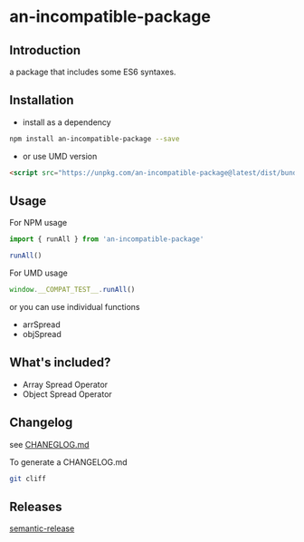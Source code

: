 # an-incompatible-package

## Introduction

a package that includes some ES6 syntaxes.


## Installation 
* install as a dependency

```sh
npm install an-incompatible-package --save
```

* or use UMD version

```html
<script src="https://unpkg.com/an-incompatible-package@latest/dist/bundle.umd.js"></script>
```

## Usage

For NPM usage
```js
import { runAll } from 'an-incompatible-package'

runAll()
```

For UMD usage
```js
window.__COMPAT_TEST__.runAll()
```

or you can use individual functions

* arrSpread
* objSpread



## What's included?

* Array Spread Operator
* Object Spread Operator


## Changelog
see [CHANEGLOG.md](https://github.com/citrus327/an-incompatible-package/blob/main/CHANGELOG.md)

To generate a CHANGELOG.md

```bash
git cliff
```


## Releases
[semantic-release](https://github.com/semantic-release/semantic-release)
